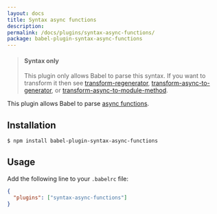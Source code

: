 ```yaml
---
layout: docs
title: Syntax async functions
description:
permalink: /docs/plugins/syntax-async-functions/
package: babel-plugin-syntax-async-functions
---
```


<blockquote class="babel-callout babel-callout-info">
  <h4>Syntax only</h4>
  <p>
    This plugin only allows Babel to parse this syntax. If you want to transform it then
    see <a href="/docs/plugins/transform-regenerator">transform-regenerator</a>, <a href="/docs/plugins/transform-async-to-generator">transform-async-to-generator</a>, or <a href="/docs/plugins/transform-async-to-module-method">transform-async-to-module-method</a>.
  </p>
</blockquote>

This plugin allows Babel to parse [async functions](https://github.com/tc39/ecmascript-asyncawait).

## Installation

```sh
$ npm install babel-plugin-syntax-async-functions
```

## Usage

Add the following line to your `.babelrc` file:

```json
{
  "plugins": ["syntax-async-functions"]
}
```

